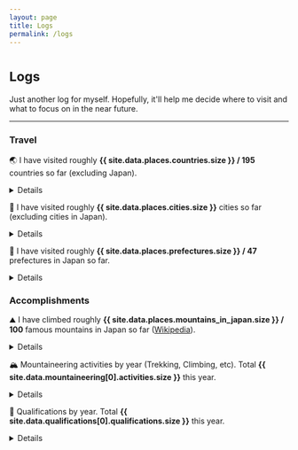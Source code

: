 ```yaml
---
layout: page
title: Logs
permalink: /logs
---
```


<h1><small>Logs</small></h1>

Just another log for myself. Hopefully, it'll help me decide where to visit and what to focus on in the near future.

---

### Travel

<p>🌏 I have visited roughly <b>{{ site.data.places.countries.size }} / 195</b> countries so far (excluding Japan).</p>

<details>
<summary>Details</summary>
{% assign sortedCountries = site.data.places.countries | sort: 'name' %}
{% for country in sortedCountries %}
<ul style="margin-top:0;margin-bottom:0;"><li>{{ country.name }} {{ country.flag  }}</li></ul>
{% endfor %}
</details>

<p>🌃 I have visited roughly <b>{{ site.data.places.cities.size }}</b> cities so far (excluding cities in Japan).</p>

<details>
<summary>Details</summary>
{% assign sortedCities = site.data.places.cities | sort: 'name' %}
{% for city in sortedCities %}
<ul style="margin-top:0;margin-bottom:0;"><li>{{ city.name }}, {{ city.country }}</li></ul>
{% endfor %}
</details>

<p>🗾 I have visited roughly <b>{{ site.data.places.prefectures.size }} / 47</b> prefectures in Japan so far.</p>

<details>
<summary>Details</summary>
{% assign sortedPrefectures = site.data.places.prefectures | sort: 'name' %}
{% for prefecture in sortedPrefectures %}
<ul style="margin-top:0;margin-bottom:0;"><li>{{ prefecture.name }}</li></ul>
{% endfor %}
</details>

### Accomplishments

<p>⛰ I have climbed roughly <b>{{ site.data.places.mountains_in_japan.size }} / 100</b> famous mountains in Japan so far (<a href="https://en.wikipedia.org/wiki/100_Famous_Japanese_Mountains#List_by_region">Wikipedia</a>).</p>

<details>
<summary>Details</summary>
{% assign sortedMountains = site.data.places.mountains_in_japan | sort: 'name' %}
{% for mountain in sortedMountains %}
<ul style="margin-top:0;margin-bottom:0;"><li>{{ mountain.name }}, {{ mountain.area }} ({{ mountain.altitude }})</li></ul>
{% endfor %}
</details>

<p>🏔 Mountaineering activities by year (Trekking, Climbing, etc). Total <b>{{ site.data.mountaineering[0].activities.size }}</b> this year.</p>

<details>
<summary>Details</summary>
{% for item in site.data.mountaineering %}
<p><b>{{ item.year }}</b></p>
<ul style="margin-top:0;margin-bottom:0;">
{% for activity in item.activities %}
<li>{{ activity.flag }} {{ activity.name }}, {{ activity.category | default: '-' }}, {{ activity.altitude | default: '-' }}, {{ activity.date | default: '-' }}
{% if activity.note != '' %}
<blockquote><p>{{ activity.note }}</p></blockquote>
{% endif %}
</li>
{% endfor %}
</ul>
{% endfor %}
</details>

<p>📖 Qualifications by year. Total <b>{{ site.data.qualifications[0].qualifications.size }}</b> this year.</p>

<details>
<summary>Details</summary>
{% for item in site.data.qualifications %}
<p><b>{{ item.year }}</b></p>
<ul style="margin-top:0;margin-bottom:0;">
{% for qualification in item.qualifications %}
<li>{{ qualification.name }}, {{ qualification.date | default: '-' }}
</li>
{% endfor %}
</ul>
{% endfor %}
</details>
